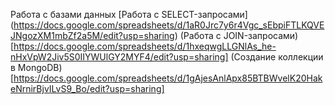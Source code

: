 Работа с базами данных
[Работа с SELECT-запросами]
(https://docs.google.com/spreadsheets/d/1aR0Jrc7y6r4Vgc_sEbpiFTLKQVEJNgozXM1mbZf2a5M/edit?usp=sharing)
(Работа с JOIN-запросами)
[https://docs.google.com/spreadsheets/d/1hxeqwgLLGNlAs_he-nHxVpW2Jiv5S0IIYWUlGY2MYF4/edit?usp=sharing]
(Создание коллекции в MongoDB)
[https://docs.google.com/spreadsheets/d/1gAjesAnlApx85BTBWvelK20HakeNrnirBjvILvS9_Bo/edit?usp=sharing]


